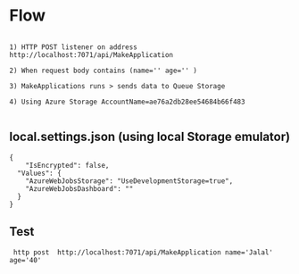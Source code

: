 ﻿
# Flow 

```

1) HTTP POST listener on address http://localhost:7071/api/MakeApplication 

2) When request body contains (name='' age='' )

3) MakeApplications runs > sends data to Queue Storage 

4) Using Azure Storage AccountName=ae76a2db28ee54684b66f483 


```


## local.settings.json (using local Storage emulator)

```
{
    "IsEncrypted": false,
  "Values": {
    "AzureWebJobsStorage": "UseDevelopmentStorage=true",
    "AzureWebJobsDashboard": ""
  }
}

```


## Test

```
 http post  http://localhost:7071/api/MakeApplication name='Jalal' age='40'

```

